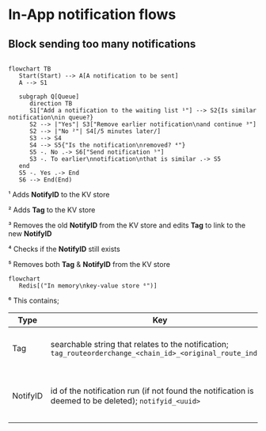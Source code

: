 # In-App notification flows

## Block sending too many notifications

```mermaid

flowchart TB
   Start(Start) --> A[A notification to be sent]
   A --> S1

   subgraph Q[Queue]
      direction TB
      S1["Add a notification to the waiting list ¹"] --> S2{Is similar notification\nin queue?}
      S2 --> |"Yes"| S3["Remove earlier notification\nand continue ³"]
      S2 --> |"No ²"| S4[/5 minutes later/]
      S3 --> S4
      S4 --> S5{"Is the notification\nremoved? ⁴"}
      S5 -. No .-> S6["Send notification ⁵"]
      S3 -. To earlier\nnotification\nthat is similar .-> S5
   end
   S5 -. Yes .-> End
   S6 --> End(End)
```

¹ Adds **NotifyID** to the KV store

² Adds **Tag** to the KV store

³ Removes the old **NotifyID** from the KV store and edits **Tag** to link to the new **NotifyID**

⁴ Checks if the **NotifyID** still exists

⁵ Removes both **Tag** & **NotifyID** from the KV store

```mermaid
flowchart
   Redis[("In memory\nkey-value store ⁶")]
```

⁶ This contains;

| Type     | Key                                                                                                          | Value                                |
| -------- | ------------------------------------------------------------------------------------------------------------ | ------------------------------------ |
| Tag      | searchable string that relates to the notification; `tag_routeorderchange_<chain_id>_<original_route_index>` | the key of the definition below      |
| NotifyID | id of the notification run (if not found the notification is deemed to be deleted); `notifyid_<uuid>`        | boolean (this should always be true) |
